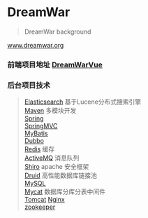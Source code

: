 # DreamWar
>DreamWar background

www.dreamwar.org

### 前端项目地址 [DreamWarVue](https://github.com/Starrier/DreamWarVue)


### 后台项目技术 <br>
 >[Elasticsearch](https://www.elastic.co/products/elasticsearch) 基于Lucene分布式搜索引擎 <br>
 >[Maven](http://maven.apache.org/) 多模块开发 <br>
 >[Spring](https://spring.io/)     <br>
 >[SpringMVC](https://projects.spring.io/spring-framework/) <br>
 >[MyBatis](http://blog.mybatis.org/) <br>
 >[Dubbo](http://dubbo.io) <br>
 >[Redis](https://redis.io)  缓存  <br>
 >[ActiveMQ](http://activemq.apache.org/) 消息队列 <br>
 >[Shiro](http://shiro.apache.org/)  apache 安全框架 <br>
 >[Druid](http://druid.io/)  高性能数据库链接池 <br>
 >[MySQL](https://www.mysql.com) <br>
 >[Mycat](http://www.mycat.io)  数据库分库分表中间件<br>
 >[Tomcat](http://tomcat.apache.org/)
 >[Nginx](http://nginx.org/en/) <br>
 >[zookeeper](https://zookeeper.apache.org) <br>
